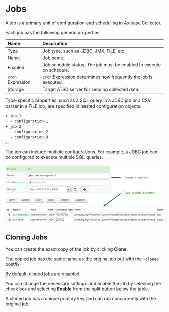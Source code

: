 # Jobs

A job is a primary unit of configuration and scheduling in Axibase Collector.

Each job has the following generic properties:

| **Name** | **Description** |
|:--- |:---|
| Type | Job type, such as JDBC, JMX, FILE, etc.|
| Name | Job name. |
| Enabled | Job schedule status. The job must be enabled to execute on schedule. |
| `cron` Expression | [`cron` Expression](./scheduling.md#cron-expressions) determines how frequently the job is executed.
| Storage | Target ATSD server for sending collected data. |

Type-specific properties, such as a SQL query in a JDBC job or a CSV parser in a FILE job, are specified in nested configuration objects.

```sh
+ job-1
  - configuration-1
+ job-2
  - configuration-2
  - configuration-3
...
```

The job can include multiple configurations. For example, a JDBC job can be configured to execute multiple SQL queries.

![](./images/job-properties.png)

## Cloning Jobs

You can create the exact copy of the job by clicking **Clone**.

The copied job has the same name as the original job but with the `-cloned` postfix.

By default, cloned jobs are disabled.

You can change the necessary settings and enable the job by selecting the check box and selecting **Enable** from the split button below the table.

A cloned job has a unique primary key and can run concurrently with the original job.

